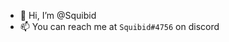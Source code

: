 - 👋 Hi, I’m @Squibid
- 📫 You can reach me at `Squibid#4756` on discord

<!---
Squibid/Squibid is a ✨ special ✨ repository because its `README.md` (this file) appears on your GitHub profile.
You can click the Preview link to take a look at your changes.
--->
